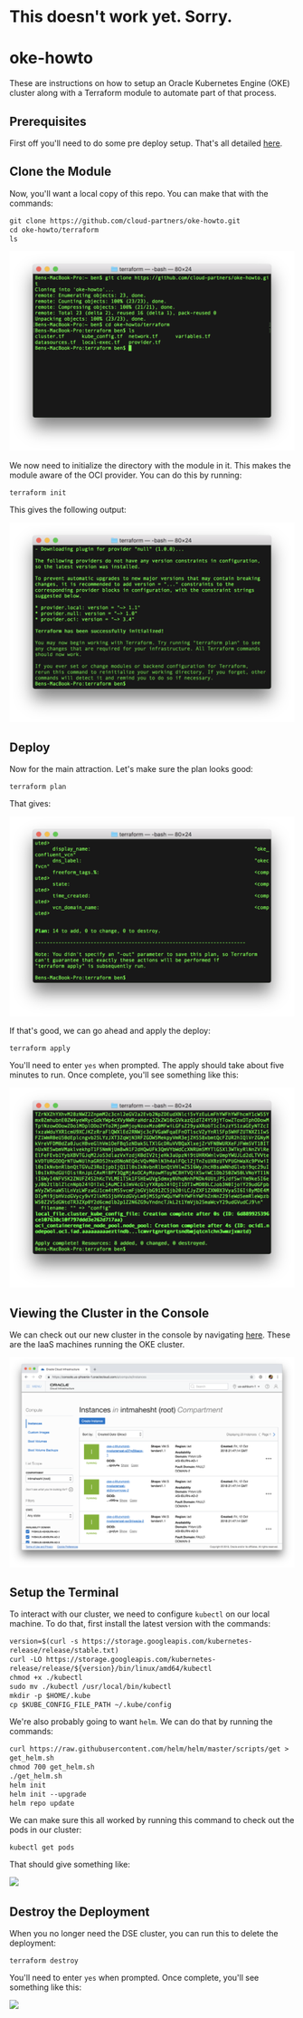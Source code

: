 # This doesn't work yet.  Sorry.

# oke-howto
These are instructions on how to setup an Oracle Kubernetes Engine (OKE) cluster along with a Terraform module to automate part of that process.

## Prerequisites
First off you'll need to do some pre deploy setup.  That's all detailed [here](https://github.com/cloud-partners/oci-prerequisites).

## Clone the Module
Now, you'll want a local copy of this repo.  You can make that with the commands:

    git clone https://github.com/cloud-partners/oke-howto.git
    cd oke-howto/terraform
    ls

![](./images/01%20-%20git%20clone.png)

We now need to initialize the directory with the module in it.  This makes the module aware of the OCI provider.  You can do this by running:

    terraform init

This gives the following output:

![](./images/02%20-%20terraform%20init.png)

## Deploy
Now for the main attraction.  Let's make sure the plan looks good:

    terraform plan

That gives:

![](./images/03%20-%20terraform%20plan.png)

If that's good, we can go ahead and apply the deploy:

    terraform apply

You'll need to enter `yes` when prompted.  The apply should take about five minutes to run.  Once complete, you'll see something like this:

![](./images/04%20-%20terraform%20apply.png)

## Viewing the Cluster in the Console
We can check out our new cluster in the console by navigating [here](https://console.us-phoenix-1.oraclecloud.com/a/compute/instances).  These are the IaaS machines running the OKE cluster.

![](./images/05%20-%20console.png)

## Setup the Terminal
To interact with our cluster, we need to configure `kubectl` on our local machine.  To do that, first install the latest version with the commands:

    version=$(curl -s https://storage.googleapis.com/kubernetes-release/release/stable.txt)
    curl -LO https://storage.googleapis.com/kubernetes-release/release/${version}/bin/linux/amd64/kubectl
    chmod +x ./kubectl
    sudo mv ./kubectl /usr/local/bin/kubectl
    mkdir -p $HOME/.kube
    cp $KUBE_CONFIG_FILE_PATH ~/.kube/config

We're also probably going to want `helm`.  We can do that by running the commands:

    curl https://raw.githubusercontent.com/helm/helm/master/scripts/get > get_helm.sh
    chmod 700 get_helm.sh
    ./get_helm.sh
    helm init
    helm init --upgrade
    helm repo update

We can make sure this all worked by running this command to check out the pods in our cluster:

    kubectl get pods

That should give something like:

![](./images/06%20-%20get%20pods.png)

## Destroy the Deployment
When you no longer need the DSE cluster, you can run this to delete the deployment:

    terraform destroy

You'll need to enter `yes` when prompted.  Once complete, you'll see something like this:

![](./images/13%20-%20terraform%20destroy.png)
